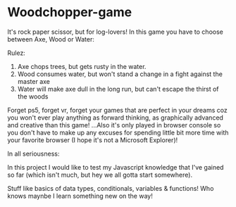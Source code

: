 # Woodchopper-game
It's rock paper scissor, but for log-lovers! In this game you have to choose between Axe, Wood or Water:

Rulez:
1. Axe chops trees, but gets rusty in the water. 
2. Wood consumes water, but won't stand a change in a fight against the master axe
3. Water will make axe dull in the long run, but can't escape the thirst of the woods

Forget ps5, forget vr, forget your games that are perfect in your dreams coz you won't ever play anything as forward thinking, as graphically advanced and creative than this game! 
...Also it's only played in browser console so you don't have to make up any excuses for spending little bit more time with your favorite browser (I hope it's not a Microsoft Explorer)!  

In all seriousness: 

In this project I would like to test my Javascript knowledge that I've gained so far (which isn't much, but hey we all gotta start somewhere). 

Stuff like basics of data types, conditionals, variables & functions! Who knows maynbe I learn something new on the way! 

